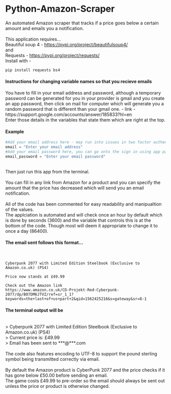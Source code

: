 # Python-Amazon-Scraper
An automated Amazon scraper that tracks if a price goes below a certain amount and emails you a notification.
<br><br>
This application requires...
<br>
Beautiful soup 4 - https://pypi.org/project/beautifulsoup4/
<br>
and
<br>
Requests - https://pypi.org/project/requests/
<br>
Install with - <br>
```python 
pip install requests bs4
```
<h4>Instructions for changing variable names so that you recieve emails</h4>
You have to fill in your email address and password, although a temporary password can be generated for you in your provider is gmail and you create an app password, then click on mail for computer which will generate you a random password that is different than your gmail one. - link - https://support.google.com/accounts/answer/185833?hl=en
<br>
Enter those details in the variables that state them which are right at the top.
<br><h4>Example</h4>

```python
#Add your email address here - may run into issues in two factor authentication is turned off.
email = "Enter your email address"
#Add your email password here, you can go onto the sign in using app passwords on the google website to generate a random one to use specifically for this - link is https://support.google.com/accounts/answer/185833?hl=en
email_password = "Enter your email password"
```

<br>
Then just run this app from the terminal.
<br><br>
You can fill in any link from Amazon for a product and you can specify the amount that the price has decreased which will send you an email notification.
<br><br>
All of the code has been commented for easy readability and manipualtion of the values.
<br>
The applciation is automated and will check once an hour by default which is done by seconds (3600) and the variable that controls this is at the bottom of the code. Though most will deem it appropriate to change it to once a day (86400).
<br>
<h4>The email sent follows this format...</h4><br>

    Cyberpunk 2077 with Limited Edition Steelbook (Exclusive to Amazon.co.uk) (PS4)
    
    Price now stands at £49.99
    
    Check out the Amazon link
    https://www.amazon.co.uk/CD-Projekt-Red-Cyberpunk-2077/dp/B07DM6JTVZ/ref=sr_1_1?keywords=the+last+of+us+part+2&qid=1562425216&s=gateway&sr=8-1
    

<h4>The terminal output will be</h4><br>
> Cyberpunk 2077 with Limited Edition Steelbook (Exclusive to Amazon.co.uk) (PS4)
<br>
> Current price is: £49.99
<br>
> Email has been sent to ***@***.com
<br><br>
The code also features encoding to UTF-8 to support the pound sterling symbol being transmitted correctly via email.
<br><br>
By default the Amazon product is CyberPunk 2077 and the price checks if it has gone below £50.00 before sending an email.
<br>The game costs £49.99 to pre-order so the email should always be sent out unless the price or product is otherwise changed.

